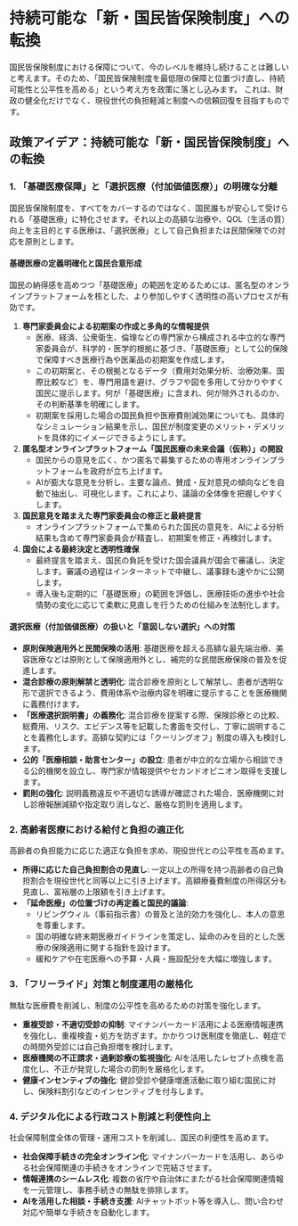 # 持続可能な「新・国民皆保険制度」への転換

国民皆保険制度における保障について、今のレベルを維持し続けることは難しいと考えます。そのため、「国民皆保険制度を最低限の保障と位置づけ直し、持続可能性と公平性を高める」という考え方を政策に落とし込みます。
これは、財政の健全化だけでなく、現役世代の負担軽減と制度への信頼回復を目指すものです。

## 政策アイデア：持続可能な「新・国民皆保険制度」への転換

### 1. 「基礎医療保障」と「選択医療（付加価値医療）」の明確な分離

国民皆保険制度を、すべてをカバーするのではなく、国民誰もが安心して受けられる「基礎医療」に特化させます。それ以上の高額な治療や、QOL（生活の質）向上を主目的とする医療は、「選択医療」として自己負担または民間保険での対応を原則とします。

#### 基礎医療の定義明確化と国民合意形成

国民の納得感を高めつつ「基礎医療」の範囲を定めるためには、匿名型のオンラインプラットフォームを核とした、より参加しやすく透明性の高いプロセスが有効です。

1.  **専門家委員会による初期案の作成と多角的な情報提供**
    *   医療、経済、公衆衛生、倫理などの専門家から構成される中立的な専門家委員会が、科学的・医学的根拠に基づき、「基礎医療」として公的保険で保障すべき医療行為や医薬品の初期案を作成します。
    *   この初期案と、その根拠となるデータ（費用対効果分析、治療効果、国際比較など）を、専門用語を避け、グラフや図を多用して分かりやすく国民に提示します。何が「基礎医療」に含まれ、何が除外されるのか、その判断基準を明確にします。
    *   初期案を採用した場合の国民負担や医療費削減効果についても、具体的なシミュレーション結果を示し、国民が制度変更のメリット・デメリットを具体的にイメージできるようにします。
2.  **匿名型オンラインプラットフォーム「国民医療の未来会議（仮称）」の開設**
    *   国民からの意見を広く、かつ匿名で募集するための専用オンラインプラットフォームを政府が立ち上げます。
    *   AIが膨大な意見を分析し、主要な論点、賛成・反対意見の傾向などを自動で抽出し、可視化します。これにより、議論の全体像を把握しやすくします。
3.  **国民意見を踏まえた専門家委員会の修正と最終提言**
    *   オンラインプラットフォームで集められた国民の意見を、AIによる分析結果も含めて専門家委員会が精査し、初期案を修正・再検討します。
4.  **国会による最終決定と透明性確保**
    *   最終提言を踏まえ、国民の負託を受けた国会議員が国会で審議し、決定します。審議の過程はインターネットで中継し、議事録も速やかに公開します。
    *   導入後も定期的に「基礎医療」の範囲を評価し、医療技術の進歩や社会情勢の変化に応じて柔軟に見直しを行うための仕組みを法制化します。

#### 選択医療（付加価値医療）の扱いと「意図しない選択」への対策

*   **原則保険適用外と民間保険の活用**: 基礎医療を超える高額な最先端治療、美容医療などは原則として保険適用外とし、補完的な民間医療保険の普及を促進します。
*   **混合診療の原則解禁と透明化**: 混合診療を原則として解禁し、患者が透明な形で選択できるよう、費用体系や治療内容を明確に提示することを医療機関に義務付けます。
*   **「医療選択説明書」の義務化**: 混合診療を提案する際、保険診療との比較、総費用、リスク、エビデンス等を記載した書面を交付し、丁寧に説明することを義務化します。高額な契約には「クーリングオフ」制度の導入も検討します。
*   **公的「医療相談・助言センター」の設立**: 患者が中立的な立場から相談できる公的機関を設立し、専門家が情報提供やセカンドオピニオン取得を支援します。
*   **罰則の強化**: 説明義務違反や不適切な誘導が確認された場合、医療機関に対し診療報酬減額や指定取り消しなど、厳格な罰則を適用します。

### 2. 高齢者医療における給付と負担の適正化

高齢者の負担能力に応じた適正な負担を求め、現役世代との公平性を高めます。

*   **所得に応じた自己負担割合の見直し**: 一定以上の所得を持つ高齢者の自己負担割合を現役世代と同等以上に引き上げます。高額療養費制度の所得区分も見直し、富裕層の上限額を引き上げます。
*   **「延命医療」の位置づけの再定義と国民的議論**:
    *   リビングウィル（事前指示書）の普及と法的効力を強化し、本人の意思を尊重します。
    *   国の明確な終末期医療ガイドラインを策定し、延命のみを目的とした医療の保険適用に関する指針を設けます。
    *   緩和ケアや在宅医療への予算・人員・施設配分を大幅に増強します。

### 3. 「フリーライド」対策と制度運用の厳格化

無駄な医療費を削減し、制度の公平性を高めるための対策を強化します。

*   **重複受診・不適切受診の抑制**: マイナンバーカード活用による医療情報連携を強化し、重複検査・処方を防ぎます。かかりつけ医制度を徹底し、軽症での時間外受診には自己負担増を検討します。
*   **医療機関の不正請求・過剰診療の監視強化**: AIを活用したレセプト点検を高度化し、不正が発覚した場合の罰則を厳格化します。
*   **健康インセンティブの強化**: 健診受診や健康増進活動に取り組む国民に対し、保険料割引などのインセンティブを付与します。

### 4. デジタル化による行政コスト削減と利便性向上

社会保障制度全体の管理・運用コストを削減し、国民の利便性を高めます。

*   **社会保障手続きの完全オンライン化**: マイナンバーカードを活用し、あらゆる社会保障関連の手続きをオンラインで完結させます。
*   **情報連携のシームレス化**: 複数の省庁や自治体にまたがる社会保障関連情報を一元管理し、事務手続きの無駄を排除します。
*   **AIを活用した相談・手続き支援**: AIチャットボット等を導入し、問い合わせ対応や簡単な手続きを自動化します。
